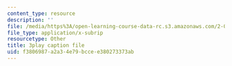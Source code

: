 ```yaml
---
content_type: resource
description: ''
file: /media/https%3A/open-learning-course-data-rc.s3.amazonaws.com/2-003sc-engineering-dynamics-fall-2011/f3806987a2a34e79bccee380273373ab_Fo-Y6kEMURk.srt
file_type: application/x-subrip
resourcetype: Other
title: 3play caption file
uid: f3806987-a2a3-4e79-bcce-e380273373ab
---
```

